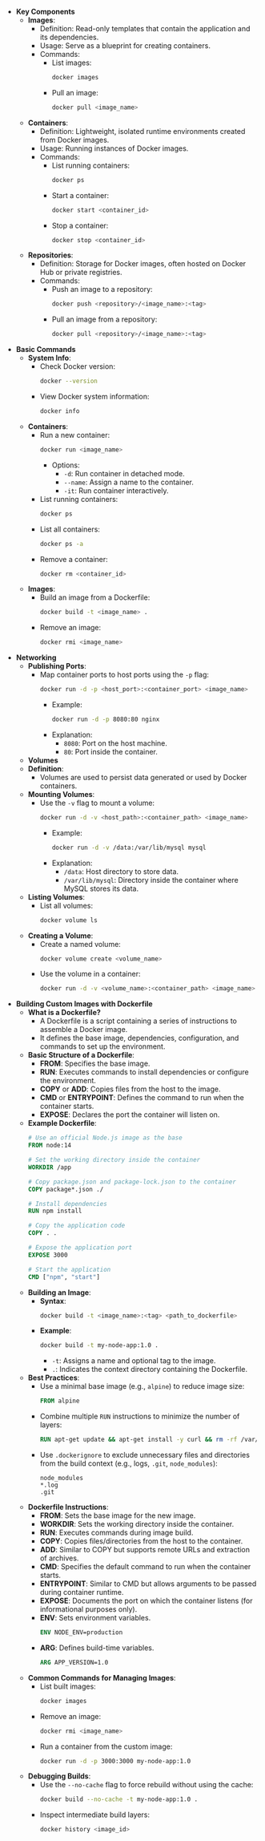 - **Key Components**
	- **Images**:
		- Definition: Read-only templates that contain the application and its dependencies.
		- Usage: Serve as a blueprint for creating containers.
		- Commands:
			- List images:
			  ```bash
			  docker images
			  ```
			- Pull an image:
			  ```bash
			  docker pull <image_name>
			  ```
	- **Containers**:
		- Definition: Lightweight, isolated runtime environments created from Docker images.
		- Usage: Running instances of Docker images.
		- Commands:
			- List running containers:
			  ```bash
			  docker ps
			  ```
			- Start a container:
			  ```bash
			  docker start <container_id>
			  ```
			- Stop a container:
			  ```bash
			  docker stop <container_id>
			  ```
	- **Repositories**:
		- Definition: Storage for Docker images, often hosted on Docker Hub or private registries.
		- Commands:
			- Push an image to a repository:
			  ```bash
			  docker push <repository>/<image_name>:<tag>
			  ```
			- Pull an image from a repository:
			  ```bash
			  docker pull <repository>/<image_name>:<tag>
			  ```
- **Basic Commands**
	- **System Info**:
		- Check Docker version:
		  ```bash
		  docker --version
		  ```
		- View Docker system information:
		  ```bash
		  docker info
		  ```
	- **Containers**:
		- Run a new container:
		  ```bash
		  docker run <image_name>
		  ```
			- Options:
				- `-d`: Run container in detached mode.
				- `--name`: Assign a name to the container.
				- `-it`: Run container interactively.
		- List running containers:
		  ```bash
		  docker ps
		  ```
		- List all containers:
		  ```bash
		  docker ps -a
		  ```
		- Remove a container:
		  ```bash
		  docker rm <container_id>
		  ```
	- **Images**:
		- Build an image from a Dockerfile:
		  ```bash
		  docker build -t <image_name> .
		  ```
		- Remove an image:
		  ```bash
		  docker rmi <image_name>
		  ```
- **Networking**
	- **Publishing Ports**:
		- Map container ports to host ports using the `-p` flag:
		  ```bash
		  docker run -d -p <host_port>:<container_port> <image_name>
		  ```
			- Example:
			  ```bash
			  docker run -d -p 8080:80 nginx
			  ```
			- Explanation:
				- `8080`: Port on the host machine.
				- `80`: Port inside the container.
	- **Volumes**
	- **Definition**:
		- Volumes are used to persist data generated or used by Docker containers.
	- **Mounting Volumes**:
		- Use the `-v` flag to mount a volume:
		  ```bash
		  docker run -d -v <host_path>:<container_path> <image_name>
		  ```
			- Example:
			  ```bash
			  docker run -d -v /data:/var/lib/mysql mysql
			  ```
			- Explanation:
				- `/data`: Host directory to store data.
				- `/var/lib/mysql`: Directory inside the container where MySQL stores its data.
	- **Listing Volumes**:
		- List all volumes:
		  ```bash
		  docker volume ls
		  ```
	- **Creating a Volume**:
		- Create a named volume:
		  ```bash
		  docker volume create <volume_name>
		  ```
		- Use the volume in a container:
		  ```bash
		  docker run -d -v <volume_name>:<container_path> <image_name>
		  ```
- **Building Custom Images with Dockerfile**
	- **What is a Dockerfile?**
		- A Dockerfile is a script containing a series of instructions to assemble a Docker image.
		- It defines the base image, dependencies, configuration, and commands to set up the environment.
	- **Basic Structure of a Dockerfile**:
		- **FROM**: Specifies the base image.
		- **RUN**: Executes commands to install dependencies or configure the environment.
		- **COPY** or **ADD**: Copies files from the host to the image.
		- **CMD** or **ENTRYPOINT**: Defines the command to run when the container starts.
		- **EXPOSE**: Declares the port the container will listen on.
	- **Example Dockerfile**:
	  ```Dockerfile
	  # Use an official Node.js image as the base
	  FROM node:14
	  
	  # Set the working directory inside the container
	  WORKDIR /app
	  
	  # Copy package.json and package-lock.json to the container
	  COPY package*.json ./
	  
	  # Install dependencies
	  RUN npm install
	  
	  # Copy the application code
	  COPY . .
	  
	  # Expose the application port
	  EXPOSE 3000
	  
	  # Start the application
	  CMD ["npm", "start"]
	  ```
	- **Building an Image**:
		- **Syntax**:
		  ```bash
		  docker build -t <image_name>:<tag> <path_to_dockerfile>
		  ```
		- **Example**:
		  ```bash
		  docker build -t my-node-app:1.0 .
		  ```
			- `-t`: Assigns a name and optional tag to the image.
			- `.`: Indicates the context directory containing the Dockerfile.
	- **Best Practices**:
		- Use a minimal base image (e.g., `alpine`) to reduce image size:
		  ```Dockerfile
		  FROM alpine
		  ```
		- Combine multiple `RUN` instructions to minimize the number of layers:
		  ```Dockerfile
		  RUN apt-get update && apt-get install -y curl && rm -rf /var/lib/apt/lists/*
		  ```
		- Use `.dockerignore` to exclude unnecessary files and directories from the build context (e.g., logs, `.git`, `node_modules`):
		  ```
		  node_modules
		  *.log
		  .git
		  ```
	- **Dockerfile Instructions**:
		- **FROM**: Sets the base image for the new image.
		- **WORKDIR**: Sets the working directory inside the container.
		- **RUN**: Executes commands during image build.
		- **COPY**: Copies files/directories from the host to the container.
		- **ADD**: Similar to COPY but supports remote URLs and extraction of archives.
		- **CMD**: Specifies the default command to run when the container starts.
		- **ENTRYPOINT**: Similar to CMD but allows arguments to be passed during container runtime.
		- **EXPOSE**: Documents the port on which the container listens (for informational purposes only).
		- **ENV**: Sets environment variables.
		  ```Dockerfile
		  ENV NODE_ENV=production
		  ```
		- **ARG**: Defines build-time variables.
		  ```Dockerfile
		  ARG APP_VERSION=1.0
		  ```
	- **Common Commands for Managing Images**:
		- List built images:
		  ```bash
		  docker images
		  ```
		- Remove an image:
		  ```bash
		  docker rmi <image_name>
		  ```
		- Run a container from the custom image:
		  ```bash
		  docker run -d -p 3000:3000 my-node-app:1.0
		  ```
	- **Debugging Builds**:
		- Use the `--no-cache` flag to force rebuild without using the cache:
		  ```bash
		  docker build --no-cache -t my-node-app:1.0 .
		  ```
		- Inspect intermediate build layers:
		  ```bash
		  docker history <image_id>
		  ```